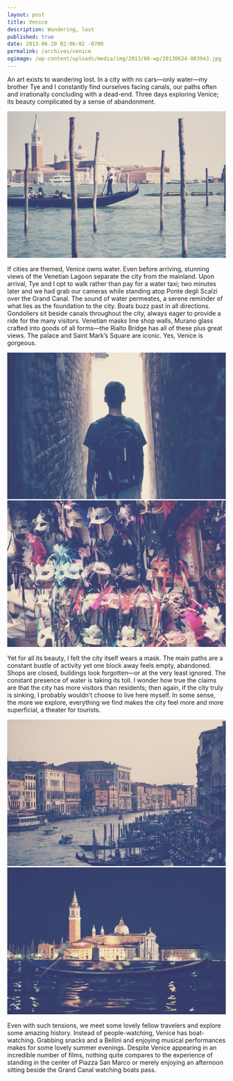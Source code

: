 ```yaml
---
layout: post
title: Venice
description: Wandering, lost
published: true
date: 2013-06-20 02:06:02 -0700
permalink: /archives/venice
ogimage: /wp-content/uploads/media/img/2013/06-wp/20130624-003943.jpg
---
```

An art exists to wandering lost. In a city with no cars—only water—my brother Tye and I constantly find ourselves facing canals, our paths often and irrationally concluding with a dead-end. Three days exploring Venice; its beauty complicated by a sense of abandonment.

![Gondolier during day][1]

If cities are themed, Venice owns water. Even before arriving, stunning views of the Venetian Lagoon separate the city from the mainland. Upon arrival, Tye and I opt to walk rather than pay for a water taxi; two minutes later and we had grab our cameras while standing atop Ponte degli Scalzi over the Grand Canal. The sound of water permeates, a serene reminder of what lies as the foundation to the city. Boats buzz past in all directions. Gondoliers sit beside canals throughout the city, always eager to provide a ride for the many visitors. Venetian masks line shop walls, Murano glass crafted into goods of all forms—the Rialto Bridge has all of these plus great views. The palace and Saint Mark’s Square are iconic. Yes, Venice is gorgeous.

![Tye in a small alleyway][2]
![Venetian masks][3]

Yet for all its beauty, I felt the city itself wears a mask. The main paths are a constant bustle of activity yet one block away feels empty, abandoned. Shops are closed, buildings look forgotten—or at the very least ignored. The constant presence of water is taking its toll. I wonder how true the claims are that the city has more visitors than residents; then again, if the city truly is sinking, I probably wouldn’t choose to live here myself. In some sense, the more we explore, everything we find makes the city feel more and more superficial, a theater for tourists.

![Grand Canal from Rialto Bridge][4]
![Gondolier during night][5]

Even with such tensions, we meet some lovely fellow travelers and explore some amazing history. Instead of people-watching, Venice has boat-watching. Grabbing snacks and a Bellini and enjoying musical performances makes for some lovely summer evenings. Despite Venice appearing in an incredible number of films, nothing quite compares to the experience of standing in the center of Piazza San Marco or merely enjoying an afternoon sitting beside the Grand Canal watching boats pass.

 [1]: /wp-content/uploads/media/img/2013/06-wp/20130624-003834.jpg
 [2]: /wp-content/uploads/media/img/2013/06-wp/20130624-003912.jpg
 [3]: /wp-content/uploads/media/img/2013/06-wp/20130624-003921.jpg
 [4]: /wp-content/uploads/media/img/2013/06-wp/20130624-003943.jpg
 [5]: /wp-content/uploads/media/img/2013/06-wp/20130624-004031.jpg
